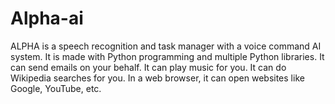 # Alpha-ai
ALPHA is a speech recognition and task manager with a voice command AI system. It is made with Python programming and multiple Python libraries. It can send emails on your behalf. It can play music for you. It can do Wikipedia searches for you. In a web browser, it can open websites like Google, YouTube, etc.
